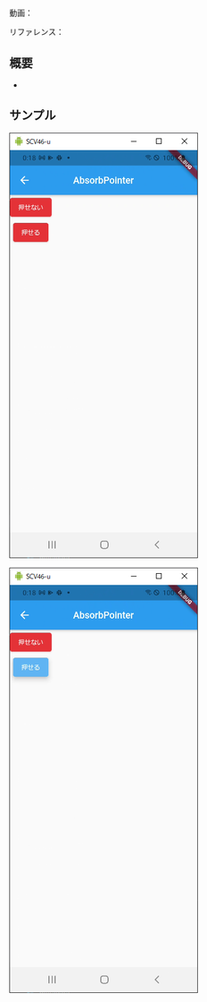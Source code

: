 #

動画：

リファレンス：

## 概要

-

## サンプル

![image-20210915001818701](img/%2322_AbsorbPointer/image-20210915001818701.png)

![image-20210915001823140](img/%2322_AbsorbPointer/image-20210915001823140.png)
